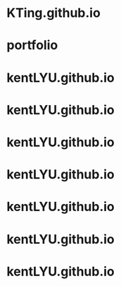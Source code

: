 # KTing.github.io
# portfolio
# kentLYU.github.io
# kentLYU.github.io
# kentLYU.github.io
# kentLYU.github.io
# kentLYU.github.io
# kentLYU.github.io
# kentLYU.github.io
